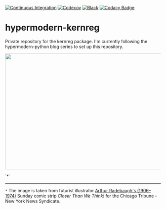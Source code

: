 [![Continuous Integration](https://github.com/segsell/hypermodern-kernreg/workflows/Continuous%20Integration/badge.svg?branch=main)](https://github.com/segsell/hypermodern-kernreg/actions?workflow=%3A"Continuous+Integration")
[![Codecov](https://codecov.io/gh/segsell/hypermodern-kernreg/branch/main/graph/badge.svg)](https://codecov.io/gh/segsell/hypermodern-kernreg)
[![Black](https://img.shields.io/badge/code%20style-black-000000.svg)](https://github.com/psf/black)
[![Codacy Badge](https://app.codacy.com/project/badge/Grade/5dd752959ec8415c8fa9cc9c18ac7d9a)](https://www.codacy.com?utm_source=github.com&amp;utm_medium=referral&amp;utm_content=segsell/hypermodern-kernreg&amp;utm_campaign=Badge_Grade)

# hypermodern-kernreg
Private repository for the kernreg package. I'm currently following the hypermodern-python blog series to set up this repository.



<p align="center">
  <img width="650" height="374" src="https://github.com/segsell/hypermodern-kernreg/blob/develop/docs/images/Arthur_Radebaugh_retrofuturism.jpg?raw=true">
</p>
`*`


-----
`*` The image is taken from futurist illustrator [Arthur Radebaugh's (1906–1974)](http://www.gavinrothery.com/my-blog/2012/7/15/arthur-radebaugh.html)
Sunday comic strip *Closer Than We Think!* for the Chicago Tribune - New York News Syndicate.
